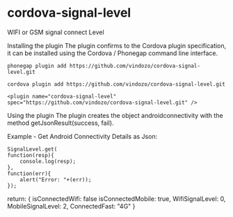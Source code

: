 # cordova-signal-level
WIFI or GSM signal connect Level

Installing the plugin
The plugin confirms to the Cordova plugin specification, it can be installed using the Cordova / Phonegap command line interface.

    phonegap plugin add https://github.com/vindozo/cordova-signal-level.git

    cordova plugin add https://github.com/vindozo/cordova-signal-level.git
    
    <plugin name="cordova-signal-level" spec="https://github.com/vindozo/cordova-signal-level.git" />
    
Using the plugin
The plugin creates the object androidconnectivity with the method getJsonResult(success, fail).

Example - Get Android Connectivity Details as Json:

    SignalLevel.get(
    function(resp){
        console.log(resp);
    },
    function(err){
        alert("Error: "+(err));
    });

return:
            {
                isConnectedWifi: false
                isConnectedMobile: true,
				WifiSignalLevel: 0,
				MobileSignalLevel: 2,
                ConnectedFast: "4G"
             }
